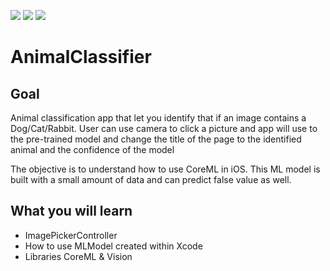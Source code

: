 ![](screenshot/img_dog.PNG)  ![](screenshot/img_cat.PNG)  ![](screenshot/img_rabbit.PNG)  


# AnimalClassifier

## Goal

Animal classification app that let you identify that if an image contains a Dog/Cat/Rabbit. User can use camera to click a picture and app will use to the pre-trained model and change the title of the page to the identified animal and the confidence of the model
 
The objective is to understand how to use CoreML in iOS. This ML model is built with a small amount of data and can predict false value as well.


## What you will learn

* ImagePickerController
* How to use MLModel created within Xcode
* Libraries CoreML & Vision

